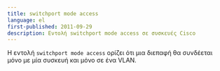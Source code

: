 ```yaml
---
title: switchport mode access
language: el
first-published: 2011-09-29
description: Εντολή switchport mode access σε συσκευές Cisco
---
```


Η εντολή `switchport mode access` ορίζει ότι μια διεπαφή θα συνδέεται μόνο με 
μία συσκευή και μόνο σε ένα VLAN.

